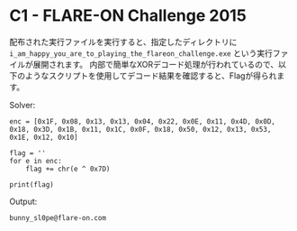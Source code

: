 # C1 - FLARE-ON Challenge 2015

配布された実行ファイルを実行すると、指定したディレクトリに `i_am_happy_you_are_to_playing_the_flareon_challenge.exe` という実行ファイルが展開されます。
内部で簡単なXORデコード処理が行われているので、以下のようなスクリプトを使用してデコード結果を確認すると、Flagが得られます。

Solver:

```python=
enc = [0x1F, 0x08, 0x13, 0x13, 0x04, 0x22, 0x0E, 0x11, 0x4D, 0x0D, 0x18, 0x3D, 0x1B, 0x11, 0x1C, 0x0F, 0x18, 0x50, 0x12, 0x13, 0x53, 0x1E, 0x12, 0x10]

flag = ''
for e in enc:
    flag += chr(e ^ 0x7D)

print(flag)
```

Output:

```
bunny_sl0pe@flare-on.com
```
